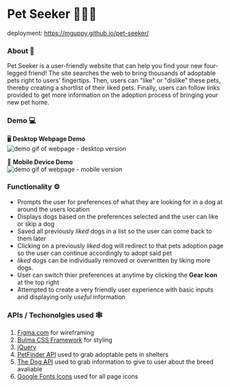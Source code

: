 # Pet Seeker 🧑💘🐶

deployment:  https://mguppy.github.io/pet-seeker/

### About 🐶

Pet Seeker is a user-friendly website that can help you find your new four-legged friend! The site searches the web to bring thousands of adoptable pets right to users' fingertips. Then, users can "like" or "dislike" these pets, thereby creating a shortlist of their liked pets. Finally, users can follow links provided to get more information on the adoption process of bringing your new pet home.

### Demo 💻

🖥 **Desktop Webpage Demo**  
![demo gif of webpage - desktop version](assets/images/PetSeekerGIFDesktop.gif)

📱 **Mobile Device Demo**  
![demo gif of webpage - mobile version](assets/images/PetSeekerGIFMobile.gif)

### Functionality ⚙

- Prompts the user for preferences of what they are looking for in a dog at around the users location
- Displays dogs based on the preferences selected and the user can like or skip a dog
- Saved all previously *liked* dogs in a list so the user can come back to them later
- Clicking on a previously *liked* dog will redirect to that pets adoption page so the user can continue accordingly to adopt said pet
- *liked* dogs can be individually removed or overwritten by liking more dogs.
- User can switch thier preferences at anytime by clicking the **Gear Icon** at the top right
- Attempted to create a very friendly user experience with basic inputs and displaying only *useful* information

### APIs / Techonolgies used 🕸

1. [Figma.com](https://www.figma.com/file/r0pl5xoIOIiw20MmY09eCY/Pet-Seeker?node-id=0%3A1) for wireframing
2. [Bulma CSS Framework](https://bulma.io/) for styling
3. [jQuery](https://jquery.com/)
4. [PetFinder API](https://www.petfinder.com/) used to grab adoptable pets in shelters
5. [The Dog API](https://thedogapi.com/) used to grab information to give to user about the breed avaliable
6. [Google Fonts Icons](https://fonts.google.com/icons) used for all page icons
